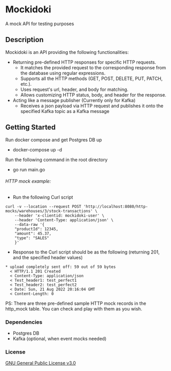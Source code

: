 # Mockidoki
A mock API for testing purposes

## Description
Mockidoki is an API providing the following functionalities: 
* Returning pre-defined HTTP responses for specific HTTP requests.
    - It matches the provided request to the corresponding response from the database using regular expressions.
    - Supports all the HTTP methods (GET, POST, DELETE, PUT, PATCH, etc.).
    - Uses request's url, header, and body for matching.
    - Allows customizing HTTP status, body, and header for the response.
* Acting like a message publisher (Currently only for Kafka)
    - Receives a json payload via HTTP request and publishes it onto the specified Kafka topic as a Kafka message 

## Getting Started
Run docker compose and get Postgres DB up
* docker-compose up -d

Run the following command in the root directory
* go run main.go

###### HTTP mock example:
* Run the following Curl script 
````  
curl -v --location --request POST 'http://localhost:8080/http-mocks/warehouses/3/stock-transactions' \
    --header 'x-clientid: mockidoki-user' \
    --header 'Content-Type: application/json' \
    --data-raw '{
    "productId": 12345,
    "amount": 45.37,
    "type": "SALES"
    }'
````

* Response to the Curl script should be as the following (returning 201, and the specified header values)

```` 
* upload completely sent off: 59 out of 59 bytes
  < HTTP/1.1 201 Created
  < Content-Type: application/json
  < Test_header1: test_perfect1
  < Test_header2: test_perfect2
  < Date: Sun, 21 Aug 2022 20:16:04 GMT
  < Content-Length: 0
```` 

PS: There are three pre-defined sample HTTP mock records in the http_mock table. You can check and play with them as you wish.

### Dependencies

* Postgres DB
* Kafka (optional, when event mocks needed)

### License
[GNU General Public License v3.0](LICENSE)